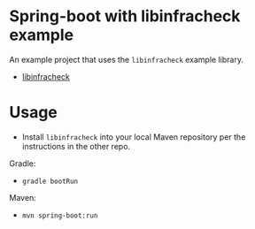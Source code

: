 # Spring-boot with libinfracheck example

An example project that uses the `libinfracheck` example library.

* [libinfracheck](https://wwwin-github.cisco.com/asroach/infracheck)

# Usage

* Install `libinfracheck` into your local Maven repository per the instructions in the other repo.

Gradle:
* `gradle bootRun`

Maven: 
* `mvn spring-boot:run`
